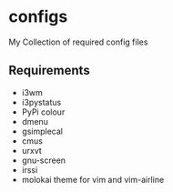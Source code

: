 # configs
My Collection of required config files


## Requirements

- i3wm
- i3pystatus
- PyPi colour
- dmenu
- gsimplecal
- cmus
- urxvt
- gnu-screen
- irssi
- molokai theme for vim and vim-airline



